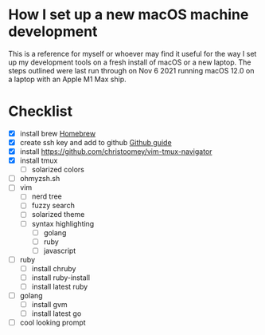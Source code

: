  # How I set up a new macOS machine development
 
This is a reference for myself or whoever may find it useful for the way I set up my development tools on a fresh install of macOS or a new laptop. The steps outlined were last run through on Nov 6 2021 running macOS 12.0 on a laptop with an Apple M1 Max ship.

# Checklist
- [x] install brew
	[Homebrew](https://brew.sh)
- [x] create ssh key and add to github
	[Github guide](https://docs.github.com/en/authentication/connecting-to-github-with-ssh/generating-a-new-ssh-key-and-adding-it-to-the-ssh-agent)
- [x] install https://github.com/christoomey/vim-tmux-navigator
- [x] install tmux
  - [ ] solarized colors
- [ ] ohmyzsh.sh
- [ ] vim
  - [ ] nerd tree
  - [ ] fuzzy search
  - [ ] solarized theme
  - [ ] syntax highlighting
      - [ ] golang
      - [ ] ruby
      - [ ] javascript
- [ ] ruby
  - [ ] install chruby
  - [ ] install ruby-install
  - [ ] install latest ruby
- [ ] golang
    - [ ] install gvm
    - [ ] install latest go
- [ ] cool looking prompt
